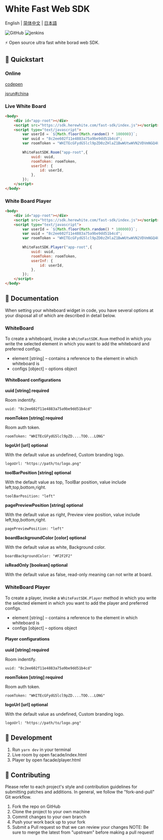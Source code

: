 # White Fast Web SDK

English | [简体中文](./README-zh_CN.md) | [日本語](./README-jp.md) 

![GitHub](https://img.shields.io/github/license/netless-io/whiteboard-designer)
![jenkins](http://ci.netless.group/job/fast-sdk-pr/badge/icon)

⚡ Open source ultra fast white borad web SDK.

## 🎉 Quickstart 

### Online

[codepen](https://codepen.io/buhe/pen/XWryGWO?editors=1000#0)


[jsrun#china](http://jsrun.pro/zmbKp/edit)

### Live White Board

```html
<body>
    <div id="app-root"></div>
    <script src="https://sdk.herewhite.com/fast-sdk/index.js"></script>
    <script type="text/javascript">
        var userId = `${Math.floor(Math.random() * 100000)}`;
        var uuid = "8c2ee602f11e4883a75a9be9dd51b4cd";
        var roomToken = "WHITEcGFydG5lcl9pZD0zZHlaZ1BwWUtwWVN2VDVmNGQ4UGI2M2djVGhncENIOXBBeTcmc2lnPWFhODIxMTQ5NjdhZDdmMmVlMzI1NmJhNjUwNmM2OTJmMzFkNGZiODg6YWRtaW5JZD0xNTgmcm9vbUlkPThjMmVlNjAyZjExZTQ4ODNhNzVhOWJlOWRkNTFiNGNkJnRlYW1JZD0yODMmcm9sZT1yb29tJmV4cGlyZV90aW1lPTE2MDA1MTI0OTYmYWs9M2R5WmdQcFlLcFlTdlQ1ZjRkOFBiNjNnY1RoZ3BDSDlwQXk3JmNyZWF0ZV90aW1lPTE1Njg5NTU1NDQmbm9uY2U9MTU2ODk1NTU0NDAwMjAw";
        
        WhiteFastSDK.Room("app-root",{
            uuid: uuid,
            roomToken: roomToken,
            userInf: {
                id: userId,
            },
        });
    </script>
</body>
```

### White Board Player

```html
<body>
    <div id="app-root"></div>
    <script src="https://sdk.herewhite.com/fast-sdk/index.js"></script>
    <script type="text/javascript">
        var userId = `${Math.floor(Math.random() * 100000)}`;
        var uuid = "8c2ee602f11e4883a75a9be9dd51b4cd";
        var roomToken = "WHITEcGFydG5lcl9pZD0zZHlaZ1BwWUtwWVN2VDVmNGQ4UGI2M2djVGhncENIOXBBeTcmc2lnPWFhODIxMTQ5NjdhZDdmMmVlMzI1NmJhNjUwNmM2OTJmMzFkNGZiODg6YWRtaW5JZD0xNTgmcm9vbUlkPThjMmVlNjAyZjExZTQ4ODNhNzVhOWJlOWRkNTFiNGNkJnRlYW1JZD0yODMmcm9sZT1yb29tJmV4cGlyZV90aW1lPTE2MDA1MTI0OTYmYWs9M2R5WmdQcFlLcFlTdlQ1ZjRkOFBiNjNnY1RoZ3BDSDlwQXk3JmNyZWF0ZV90aW1lPTE1Njg5NTU1NDQmbm9uY2U9MTU2ODk1NTU0NDAwMjAw";
        
        WhiteFastSDK.Player("app-root",{
            uuid: uuid,
            roomToken: roomToken,
            userInf: {
                id: userId,
            },
        });
    </script>
</body>
```

## 📖 Documentation

When setting your whiteboard widget in code, you have several options at your disposal all of which are described in detail below.

### WhiteBoard

To create a whiteboard, invoke a ```WhiteFastSDK.Room``` method in which you write the selected element in which you want to add the whiteboard and preferred configs.

- element [string] – contains a reference to the element in which whiteboard is
- configs [object] – options object

#### WhiteBoard configurations

**uuid [string] required**

Room indentify.

```
uuid: "8c2ee602f11e4883a75a9be9dd51b4cd"
```

**roomToken [string] required**

Room auth token.

```
roomToken: "WHITEcGFydG5lcl9pZD....TOO...LONG"
```

**logoUrl [url] optional**

With the default value as undefined, Custom branding logo.

```
logoUrl: "https://path/to/logo.png"
```

**toolBarPosition [string] optional**

With the default value as top, ToolBar position, value include left,top,bottom,right.

```
toolBarPosition: "left"
```

**pagePreviewPosition [string] optional**

With the default value as right, Preview view position, value include left,top,bottom,right.

```
pagePreviewPosition: "left"
```

**boardBackgroundColor [color] optional**

With the default value as white, Background color.

```
boardBackgroundColor: "#F2F2F2"
```

**isReadOnly [boolean] optional**

With the default value as false, read-only meaning can not write at board.

### WhiteBoard Player

To create a player, invoke a ```WhiteFastSDK.Player``` method in which you write the selected element in which you want to add the player and preferred configs.

- element [string] – contains a reference to the element in which whiteboard is
- configs [object] – options object

#### Player configurations

**uuid [string] required**

Room indentify.

```
uuid: "8c2ee602f11e4883a75a9be9dd51b4cd"
```

**roomToken [string] required**

Room auth token.

```
roomToken: "WHITEcGFydG5lcl9pZD....TOO...LONG"
```

**logoUrl [url] optional**

With the default value as undefined, Custom branding logo.

```
logoUrl: "https://path/to/logo.png"
```


## 🚀 Development

1. Run `yarn dev` in your terminal
2. Live room by open facade/index.html
3. Player by open facade/player.html

## 👏 Contributing

Please refer to each project's style and contribution guidelines for submitting patches and additions. In general, we follow the "fork-and-pull" Git workflow.

1. Fork the repo on GitHub
2. Clone the project to your own machine
3. Commit changes to your own branch
4. Push your work back up to your fork
5. Submit a Pull request so that we can review your changes
NOTE: Be sure to merge the latest from "upstream" before making a pull request!